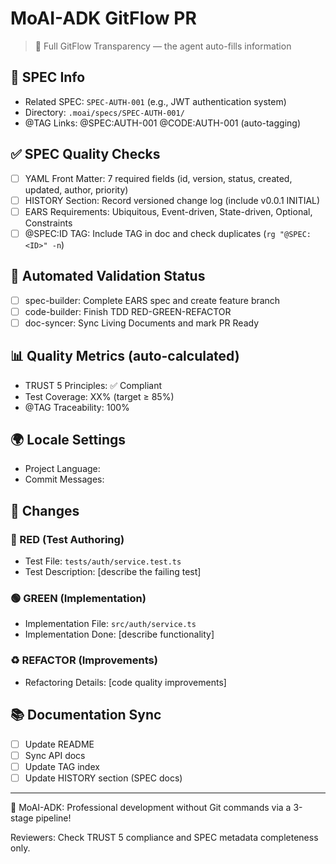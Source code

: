 # MoAI-ADK GitFlow PR

> 🗿 Full GitFlow Transparency — the agent auto-fills information

## 📝 SPEC Info

- Related SPEC: `SPEC-AUTH-001` (e.g., JWT authentication system)
- Directory: `.moai/specs/SPEC-AUTH-001/`
- @TAG Links: @SPEC:AUTH-001 @CODE:AUTH-001 (auto-tagging)

## ✅ SPEC Quality Checks

- [ ] YAML Front Matter: 7 required fields (id, version, status, created, updated, author, priority)
- [ ] HISTORY Section: Record versioned change log (include v0.0.1 INITIAL)
- [ ] EARS Requirements: Ubiquitous, Event-driven, State-driven, Optional, Constraints
- [ ] @SPEC:ID TAG: Include TAG in doc and check duplicates (`rg "@SPEC:<ID>" -n`)

## 🤖 Automated Validation Status

<!-- The checklist below is auto-updated by the agent -->
<!-- /alfred:1-plan → create feature branch → Draft PR -->
<!-- /alfred:2-run → implement via TDD → auto-check checkboxes -->
<!-- /alfred:3-sync → synchronize documents → Ready for Review -->

- [ ] spec-builder: Complete EARS spec and create feature branch
- [ ] code-builder: Finish TDD RED-GREEN-REFACTOR
- [ ] doc-syncer: Sync Living Documents and mark PR Ready

## 📊 Quality Metrics (auto-calculated)

- TRUST 5 Principles: ✅ Compliant
- Test Coverage: XX% (target ≥ 85%)
- @TAG Traceability: 100%

## 🌍 Locale Settings

- Project Language: <!-- ko/en/ja/zh -->
- Commit Messages: <!-- generated automatically according to locale -->

## 🎯 Changes

<!-- code-builder auto-fills TDD results -->

### 🔴 RED (Test Authoring)
- Test File: `tests/auth/service.test.ts`
- Test Description: [describe the failing test]

### 🟢 GREEN (Implementation)
- Implementation File: `src/auth/service.ts`
- Implementation Done: [describe functionality]

### ♻️ REFACTOR (Improvements)
- Refactoring Details: [code quality improvements]

## 📚 Documentation Sync

<!-- auto-filled by doc-syncer -->

- [ ] Update README
- [ ] Sync API docs
- [ ] Update TAG index
- [ ] Update HISTORY section (SPEC docs)

---

🚀 MoAI-ADK: Professional development without Git commands via a 3-stage pipeline!

Reviewers: Check TRUST 5 compliance and SPEC metadata completeness only.

